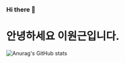 ### Hi there 👋

<!--
**lwg1421/lwg1421** is a ✨ _special_ ✨ repository because its `README.md` (this file) appears on your GitHub profile.

Here are some ideas to get you started:

- 🔭 I’m currently working on ...
- 🌱 I’m currently learning ...
- 👯 I’m looking to collaborate on ...
- 🤔 I’m looking for help with ...
- 💬 Ask me about ...
- 📫 How to reach me: ...
- 😄 Pronouns: ...
- ⚡ Fun fact: ...
-->

# 안녕하세요 이원근입니다.

![Anurag's GitHub stats](https://github-readme-stats.vercel.app/api?username=lwg1421&show_icons=true&theme=radical)
